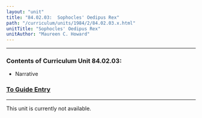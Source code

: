 ```yaml
---
layout: "unit"
title: "84.02.03:  Sophocles' Oedipus Rex"
path: "/curriculum/units/1984/2/84.02.03.x.html"
unitTitle: "Sophocles' Oedipus Rex"
unitAuthor: "Maureen C. Howard"
---
```

<body>
<hr/>
<h3>
Contents of Curriculum Unit 84.02.03:
</h3>
<ul>
<li>
Narrative
</li>
</ul>
<h3>
<a href="../../../guides/1984/2/84.02.03.x.html">
To Guide Entry
</a>
</h3>
<hr/>
This unit is currently not available.
</body>